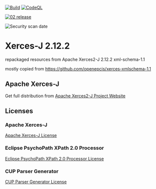 [![Build](https://github.com/navikt/xerces-xmlschema-1.1/workflows/01%20build/badge.svg)](https://github.com/navikt/xerces-xmlschema-1.1/actions)
[![CodeQL](https://github.com/navikt/xerces-xmlschema-1.1/actions/workflows/01_codeql.yaml/badge.svg)](https://github.com/navikt/xerces-xmlschema-1.1/actions/workflows/01_codeql.yaml)

[![02 release](https://github.com/navikt/xerces-xmlschema-1.1/actions/workflows/02_release.yaml/badge.svg)](https://github.com/navikt/xerces-xmlschema-1.1/actions/workflows/02_release.yaml)

![Security scan date](../badges/scan-date.svg)

# Xerces-J 2.12.2

repackaged resources from Apache Xerces2-J 2.12.2 xml-schema-1.1

mostly copied from https://github.com/openepcis/xerces-xmlschema-1.1

## Apache Xerces-J

Get full distribution from [Apache Xerces2-J Project Website](https://xerces.apache.org/xerces2-j/)

## Licenses

### Apache Xerces-J

[Apache Xerces-J License](thirdparty/xercesImpl/LICENSE)

### Eclipse PsychoPath XPath 2.0 Processor

[Eclipse PsychoPath XPath 2.0 Processor License](thirdparty/xpath2-processor/LICENSE.org.eclipse.wst.xml.xpath2.processor_1.2.1.html)

### CUP Parser Generator

[CUP Parser Generator License](thirdparty/java_cup-runtime/LICENSE.cupv10k-runtime.txt)
